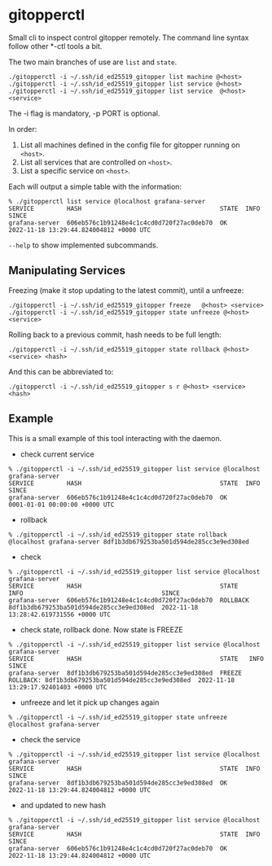 # gitopperctl

Small cli to inspect control gitopper remotely. The command line syntax follow other \*-ctl tools a
bit.

The two main branches of use are `list` and `state`.

~~~
./gitopperctl -i ~/.ssh/id_ed25519_gitopper list machine @<host>
./gitopperctl -i ~/.ssh/id_ed25519_gitopper list service @<host>
./gitopperctl -i ~/.ssh/id_ed25519_gitopper list service  @<host> <service>
~~~

The -i flag is mandatory, -p PORT is optional.

In order:

1. List all machines defined in the config file for gitopper running on `<host>`.
2. List all services that are controlled on `<host>`.
3. List a specific service on `<host>`.

Each will output a simple table with the information:

~~~
% ./gitopperctl list service @localhost grafana-server
SERVICE         HASH                                      STATE  INFO  SINCE
grafana-server  606eb576c1b91248e4c1c4cd0d720f27ac0deb70  OK           2022-11-18 13:29:44.824004812 +0000 UTC
~~~

`--help` to show implemented subcommands.

## Manipulating Services

Freezing (make it stop updating to the latest commit), until a unfreeze:

~~~
./gitopperctl -i ~/.ssh/id_ed25519_gitopper freeze   @<host> <service>
./gitopperctl -i ~/.ssh/id_ed25519_gitopper state unfreeze @<host> <service>
~~~

Rolling back to a previous commit, hash needs to be full length:

~~~
./gitopperctl -i ~/.ssh/id_ed25519_gitopper state rollback @<host> <service> <hash>
~~~

And this can be abbreviated to:

~~~
./gitopperctl -i ~/.ssh/id_ed25519_gitopper s r @<host> <service> <hash>
~~~

## Example

This is a small example of this tool interacting with the daemon.

- check current service

~~~
% ./gitopperctl -i ~/.ssh/id_ed25519_gitopper list service @localhost grafana-server
SERVICE         HASH                                      STATE  INFO  SINCE
grafana-server  606eb576c1b91248e4c1c4cd0d720f27ac0deb70  OK           0001-01-01 00:00:00 +0000 UTC
~~~

-  rollback

~~~
% ./gitopperctl -i ~/.ssh/id_ed25519_gitopper state rollback @localhost grafana-server 8df1b3db679253ba501d594de285cc3e9ed308ed
~~~

- check
~~~
% ./gitopperctl -i ~/.ssh/id_ed25519_gitopper list service @localhost grafana-server
SERVICE         HASH                                      STATE     INFO                                      SINCE
grafana-server  606eb576c1b91248e4c1c4cd0d720f27ac0deb70  ROLLBACK  8df1b3db679253ba501d594de285cc3e9ed308ed  2022-11-18 13:28:42.619731556 +0000 UTC
~~~

- check state, rollback done. Now state is FREEZE

~~~
% ./gitopperctl -i ~/.ssh/id_ed25519_gitopper list service @localhost grafana-server
SERVICE         HASH                                      STATE   INFO                                                      SINCE
grafana-server  8df1b3db679253ba501d594de285cc3e9ed308ed  FREEZE  ROLLBACK: 8df1b3db679253ba501d594de285cc3e9ed308ed  2022-11-18 13:29:17.92401403 +0000 UTC
~~~

- unfreeze and let it pick up changes again

~~~
% ./gitopperctl -i ~/.ssh/id_ed25519_gitopper state unfreeze @localhost grafana-server
~~~

- check the service

~~~
% ./gitopperctl -i ~/.ssh/id_ed25519_gitopper list service @localhost grafana-server
SERVICE         HASH                                      STATE  INFO  SINCE
grafana-server  8df1b3db679253ba501d594de285cc3e9ed308ed  OK           2022-11-18 13:29:44.824004812 +0000 UTC
~~~

- and updated to new hash

~~~
% ./gitopperctl -i ~/.ssh/id_ed25519_gitopper list service @localhost grafana-server
SERVICE         HASH                                      STATE  INFO  SINCE
grafana-server  606eb576c1b91248e4c1c4cd0d720f27ac0deb70  OK           2022-11-18 13:29:44.824004812 +0000 UTC
~~~
